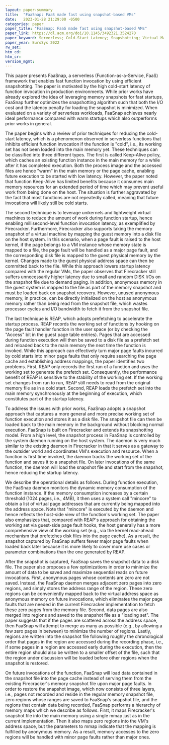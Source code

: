 ```yaml
---
layout: paper-summary
title:  "FaaSnap: FaaS made fast using snapshot-based VMs"
date:   2023-01-28 21:29:00 -0500
categories: paper
paper_title: "FaaSnap: FaaS made fast using snapshot-based VMs"
paper_link: https://dl.acm.org/doi/10.1145/3492321.3524270
paper_keyword: Serverless; Cold-Start Latency; Snapshotting; Virtual Machine; Firecracker
paper_year: EuroSys 2022
rw_set:
htm_cd:
htm_cr:
version_mgmt:
---
```


This paper presents FaaSnap, a serverless (Function-as-a-Service, FaaS) framework that enables fast function invocation
by using efficient snapshotting. The paper is motivated by the high cold-start latency of function invocation in
production environments. While prior works have already explored the idea of leveraging memory snapshots for fast
startups, FaaSnap further optimizes the snapshotting algorithm such that both the I/O cost and the latency penalty 
for loading the snapshot is minimized. When evaluated on a variety of serverless workloads, FaaSnap achieves nearly 
ideal performance compared with warm startups which also outperforms prior works in general.

The paper begins with a review of prior techniques for reducing the cold-start latency, which is a phenomenon observed
in serverless functions that inhibits efficient function invocation if the function is "cold", i.e., its working set 
has not been loaded into the main memory yet. These techniques can be classified into three different types.
The first is called Keep-Alive policy, which caches an existing function instance in the main memory for a 
while after it has completed execution. Both the process image and the accessed files are hence "warm" in the 
main memory or the page cache, enabling future execution to be started with low latency. However, the paper noted
that function Keep-Alive has limited benefits because it consumes main memory resources for an extended period of time
which may prevent useful work from being done on the host. The situation is further aggravated by the fact that
most functions are not repeatedly called, meaning that future invocations will likely still be cold starts.

The second technique is to leverage unikernels and lightweight virtual machines to reduce the amount of work during 
function startup, hence enabling millisecond-level function invocation latency, as exemplified by Firecracker. 
Furthermore, Firecracker also supports taking the memory snapshot of a virtual machine by mapping the guest memory
into a disk file on the host system. In this scenario, when a page fault is raised to the host kernel, if the 
page belongs to a VM instance whose memory state is mapped to a file, the page fault will be handled as a major page
fault, and the corresponding disk file is mapped to the guest physical memory by the kernel. Changes made to the 
guest physical address space can then be committed back to the file.
While this approach lowers startup latency compared with the regular VMs, the paper observes that Firecracker 
still suffers unnecessarily higher latency due to small and random DISK I/Os on the snapshot file due to
demand paging. In addition, anonymous memory in the guest system 
is mapped to the file as part of the memory snapshot and must be loaded back on snapshot recovery. 
However, unused anonymous memory, in practice, can be directly initialized on the host as anonymous memory rather 
than being read from the snapshot file, which wastes processor cycles and I/O bandwidth to fetch it from the snapshot 
file. 

The last technique is REAP, which adopts prefetching to accelerate the startup process. REAP records the working set
of functions by hooking on the page fault handler function in the user space (or by checking the "Access" bit in the 
guest page table entries). Pages that are accessed during function
execution will then be saved to a disk file as a prefetch set and reloaded back to the main memory the next time
the function is invoked. While this approach can effectively turn major page faults incurred by cold starts into 
minor page faults that only require searching the page cache and establishing address mappings, the paper identifies
two problems. First, REAP only records the first run of a function and uses the working set to generate the prefetch
set. Consequently, the performance benefit of REAP is sensitive to the stability of the working set. If the working set 
changes from run to run, REAP still needs to read from the original memory file as in a cold start. 
Second, REAP loads the prefetch set into the main memory synchronously at the beginning of execution, which 
constitutes part of the startup latency.

To address the issues with prior works, FaaSnap adopts a snapshot approach that captures a more general and more 
precise working set of function execution and stores it as a disk file. The snapshot file can then be loaded back
to the main memory in the background without blocking normal execution. 
FaaSnap is built on Firecracker and extends its snapshotting model.
From a high level, the snapshot process in FaaSnap is controlled by the system daemon running on the host system.
The daemon is very much similar to the existing daemon in Firecracker in that it serves as a gateway to the outsider 
world and coordinates VM's execution and resource. 
When a function is first time invoked, the daemon tracks the working set of the function and saves it to a snapshot 
file. On later invocations of the same function, the daemon will load the snapshot file and start from the snapshot,
hence reducing the startup latency.

We describe the operational details as follows. 
During function execution, the FaaSnap daemon monitors the dynamic memory consumption of the function instance. 
If the memory consumption increases by a certain threshold (1024 pages, i.e., 4MB), it then uses a system call 
"mincore" to obtain a list 
of virtual page addresses that are currently being mapped into the address space. Note that "mincore" is executed 
by the daemon and hence reflects the host-side view of the function's working set. The paper also emphasizes that, 
compared with REAP's approach for obtaining the working set via guest-side page fault hooks, the host generally 
has a more comprehensive view of the working set (e.g., via the kernel read-ahead mechanism that prefetches disk
files into the page cache). As a result, the snapshot captured 
by FaaSnap suffers fewer major page faults when loaded back later because it is more likely to cover more use 
cases or parameter combinations than the one generated by REAP. 

After the snapshot is captured, FaaSnap saves the snapshot data to a disk file. The paper also proposes a few 
optimizations in order to minimize the amount of data to be saved and maximize sequential reads on future invocations.
First, anonymous pages whose contents are zero are not saved. Instead, the FaaSnap daemon merges adjacent zero pages 
into zero regions, and simply stores the address range of the region. These zero regions can be conveniently mapped
back to the virtual address space as anonymous memory on future invocations, which eliminates the major page faults 
that are needed in the current Firecracker implementation to fetch these zero pages from the memory file. 
Second, data pages are also merged into regions and saved to the snapshot file as a "loading set".
The paper suggests that if the pages are scattered across the address space, then FaaSnap will attempt to merge
as many as possible (e.g., by allowing a few zero pages in between) to minimize the number of regions. 
Lastly, regions are written into the snapshot file following roughly the chronological order that pages in the 
region are accessed during the recording phase, i.e., if some pages in a region are accessed early during
the execution, then the entire region should also be written to a smaller offset of the file, such that the region
under discussion will be loaded before other regions when the snapshot is restored.

On future invocations of the function, FaaSnap will load data contained in the snapshot file into the page
cache instead of serving them from the existing Firecracker's memory snapshot file upon major page faults.
In order to restore the snapshot image, which now consists of three layers, i.e., pages not recorded and reside
in the regular memory snapshot file, zero regions whose ranges are saved to FaaSnap's snapshot file, and the
regions that contain data being recorded, FaaSnap performs a hierarchy of memory maps which we describe as follows.
First, it maps Firecracker's snapshot file into the main memory using a single mmap just as in the current 
implementation. Then it also maps zero regions into the VM's address space, but the parameters to mmap indicate that
the mapping is fulfilled by anonymous memory. As a result, memory accesses to the zero regions will be handled 
with minor page faults rather than major ones.
